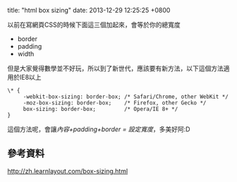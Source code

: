 title: "html box sizing"
date: 2013-12-29 12:25:25 +0800

以前在寫網頁CSS的時候下面這三個加起來，會等於你的總寬度

- border
- padding
- width

但是大家覺得數學並不好玩，所以到了新世代，應該要有新方法，以下這個方法適用於IE8以上

<!--more-->

    \* { 
         -webkit-box-sizing: border-box; /* Safari/Chrome, other WebKit */
         -moz-box-sizing: border-box;    /* Firefox, other Gecko */
         box-sizing: border-box;         /* Opera/IE 8+ */
    }

這個方法呢，會讓*內容+padding+border = 設定寬度*，多美好阿:D 


參考資料
----
http://zh.learnlayout.com/box-sizing.html





